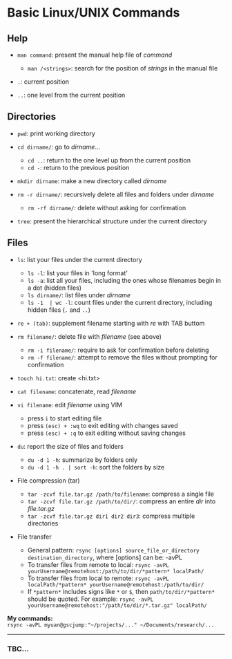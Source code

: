 # Basic Linux/UNIX Commands
    
## Help 

- `man command`: present the manual help file of *command*
  - `man /<strings>`: search for the position of *strings* in the manual file  

- `.`: current position  
- `..`: one level from the current position  


## Directories  

- `pwd`: print working directory   

- `cd dirname/`: go to *dirname*...   
  - `cd ..`: return to the one level up from the current position
  - `cd -`: return to the previous position 

- `mkdir dirname`: make a new directory called *dirname*

- `rm -r dirname/`: recursively delete all files and folders under *dirname*
  - `rm -rf dirname/`: delete without asking for confirmation

- `tree`: present the hierarchical structure under the current directory


## Files

- `ls`: list your files under the current directory  
  - `ls -l`: list your files in 'long format' 
  - `ls -a`: list all your files, including the ones whose filenames begin in a dot (hidden files)  
  - `ls dirname/`: list files under *dirname*
  - `ls -1  | wc -l`: count files under the current directory, including hidden files (`.` and `..`)

- `re + (tab)`: supplement filename starting with *re* with TAB buttom

- `rm filename/`: delete file with *filename* (see above)
  - `rm -i filename/`: require to ask for confirmation before deleting <file> 
  - `rm -f filename/`: attempt to remove the files without prompting for confirmation

- `touch hi.txt`: create <hi.txt> 

- `cat filename`: concatenate, read *filename*

- `vi filename`: edit *filename* using VIM
  - press `i` to start editing file
  - press `(esc) + :wq` to exit editing with changes saved  
  - press `(esc) + :q` to exit editing without saving changes 

- `du`: report the size of files and folders
  - `du -d 1 -h`: summarize by folders only
  - `du -d 1 -h . | sort -h`: sort the folders by size
  
- File compression (tar)
  - `tar -zcvf file.tar.gz /path/to/filename`: compress a single file 
  - `tar -zcvf file.tar.gz /path/to/dir/`: compress an entire *dir* into *file.tar.gz*
  - `tar -zcvf file.tar.gz dir1 dir2 dir3`: compress multiple directories


- File transfer
  - General pattern: `rsync [options] source_file_or_directory destination_directory`, where [options] can be: -avPL
  - To transfer files from remote to local: `rsync -avPL yourUsername@remotehost:/path/to/dir/*pattern* localPath/` 
  - To transfer files from local to remote: `rsync -avPL localPath/*pattern* yourUsername@remotehost:/path/to/dir/`
  - If `*pattern*` includes signs like `*` or `$`, then `path/to/dir/*pattern*` should be quoted. For example: `rsync -avPL yourUsername@remotehost:"/path/to/dir/*.tar.gz" localPath/`

**My commands:**  
`rsync -avPL myuan@gscjump:"~/projects/..." ~/Documents/research/...`

--------------------------

### TBC...
